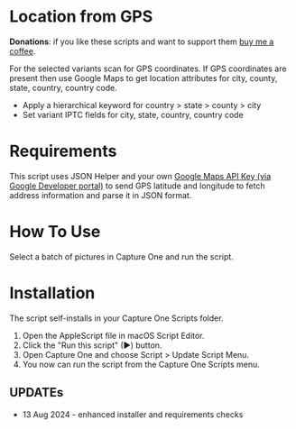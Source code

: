 # Location from GPS

**Donations**: if you like these scripts and want to support them [buy me a coffee](https://buymeacoffee.com/walterrowe).

For the selected variants scan for GPS coordinates. If GPS coordinates are present then use Google Maps to get location attributes for city, county, state, country, country code.

* Apply a hierarchical keyword for country > state > county > city
* Set variant IPTC fields for city, state, country, country code

# Requirements

This script uses JSON Helper and your own [Google Maps API Key (via Google Developer portal)](https://developers.google.com/maps/documentation/geocoding/get-api-key) to  send GPS latitude and longitude to fetch address information and parse it in JSON format.

# How To Use

Select a batch of pictures in Capture One and run the script.

# Installation

The script self-installs in your Capture One Scripts folder.

1. Open the AppleScript file in macOS Script Editor.
1. Click the "Run this script" (&#9654;) button.
1. Open Capture One and choose Script > Update Script Menu.
1. You now can run the script from the Capture One Scripts menu.

## UPDATEs

- 13 Aug 2024 - enhanced installer and requirements checks
